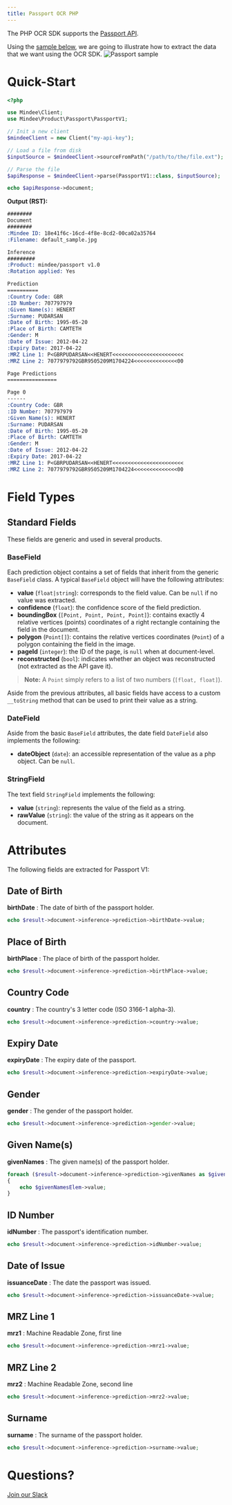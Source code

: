 ```yaml
---
title: Passport OCR PHP
---
```

The PHP OCR SDK supports the [Passport API](https://platform.mindee.com/mindee/passport).

Using the [sample below](https://github.com/mindee/client-lib-test-data/blob/main/products/passport/default_sample.jpg), we are going to illustrate how to extract the data that we want using the OCR SDK.
![Passport sample](https://github.com/mindee/client-lib-test-data/blob/main/products/passport/default_sample.jpg?raw=true)

# Quick-Start
```php
<?php

use Mindee\Client;
use Mindee\Product\Passport\PassportV1;

// Init a new client
$mindeeClient = new Client("my-api-key");

// Load a file from disk
$inputSource = $mindeeClient->sourceFromPath("/path/to/the/file.ext");

// Parse the file
$apiResponse = $mindeeClient->parse(PassportV1::class, $inputSource);

echo $apiResponse->document;
```

**Output (RST):**
```rst
########
Document
########
:Mindee ID: 18e41f6c-16cd-4f8e-8cd2-00ca02a35764
:Filename: default_sample.jpg

Inference
#########
:Product: mindee/passport v1.0
:Rotation applied: Yes

Prediction
==========
:Country Code: GBR
:ID Number: 707797979
:Given Name(s): HENERT
:Surname: PUDARSAN
:Date of Birth: 1995-05-20
:Place of Birth: CAMTETH
:Gender: M
:Date of Issue: 2012-04-22
:Expiry Date: 2017-04-22
:MRZ Line 1: P<GBRPUDARSAN<<HENERT<<<<<<<<<<<<<<<<<<<<<<<
:MRZ Line 2: 7077979792GBR9505209M1704224<<<<<<<<<<<<<<00

Page Predictions
================

Page 0
------
:Country Code: GBR
:ID Number: 707797979
:Given Name(s): HENERT
:Surname: PUDARSAN
:Date of Birth: 1995-05-20
:Place of Birth: CAMTETH
:Gender: M
:Date of Issue: 2012-04-22
:Expiry Date: 2017-04-22
:MRZ Line 1: P<GBRPUDARSAN<<HENERT<<<<<<<<<<<<<<<<<<<<<<<
:MRZ Line 2: 7077979792GBR9505209M1704224<<<<<<<<<<<<<<00
```

# Field Types
## Standard Fields
These fields are generic and used in several products.

### BaseField
Each prediction object contains a set of fields that inherit from the generic `BaseField` class.
A typical `BaseField` object will have the following attributes:

* **value** (`float|string`): corresponds to the field value. Can be `null` if no value was extracted.
* **confidence** (`float`): the confidence score of the field prediction.
* **boundingBox** (`[Point, Point, Point, Point]`): contains exactly 4 relative vertices (points) coordinates of a right rectangle containing the field in the document.
* **polygon** (`Point[]`): contains the relative vertices coordinates (`Point`) of a polygon containing the field in the image.
* **pageId** (`integer`): the ID of the page, is `null` when at document-level.
* **reconstructed** (`bool`): indicates whether an object was reconstructed (not extracted as the API gave it).

> **Note:** A `Point` simply refers to a list of two numbers (`[float, float]`).


Aside from the previous attributes, all basic fields have access to a custom `__toString` method that can be used to print their value as a string.

### DateField
Aside from the basic `BaseField` attributes, the date field `DateField` also implements the following: 

* **dateObject** (`date`): an accessible representation of the value as a php object. Can be `null`.

### StringField
The text field `StringField` implements the following:
* **value** (`string`): represents the value of the field as a string.
* **rawValue** (`string`): the value of the string as it appears on the document.

# Attributes
The following fields are extracted for Passport V1:

## Date of Birth
**birthDate** : The date of birth of the passport holder.

```php
echo $result->document->inference->prediction->birthDate->value;
```

## Place of Birth
**birthPlace** : The place of birth of the passport holder.

```php
echo $result->document->inference->prediction->birthPlace->value;
```

## Country Code
**country** : The country's 3 letter code (ISO 3166-1 alpha-3).

```php
echo $result->document->inference->prediction->country->value;
```

## Expiry Date
**expiryDate** : The expiry date of the passport.

```php
echo $result->document->inference->prediction->expiryDate->value;
```

## Gender
**gender** : The gender of the passport holder.

```php
echo $result->document->inference->prediction->gender->value;
```

## Given Name(s)
**givenNames** : The given name(s) of the passport holder.

```php
foreach ($result->document->inference->prediction->givenNames as $givenNamesElem)
{
    echo $givenNamesElem->value;
}
```

## ID Number
**idNumber** : The passport's identification number.

```php
echo $result->document->inference->prediction->idNumber->value;
```

## Date of Issue
**issuanceDate** : The date the passport was issued.

```php
echo $result->document->inference->prediction->issuanceDate->value;
```

## MRZ Line 1
**mrz1** : Machine Readable Zone, first line

```php
echo $result->document->inference->prediction->mrz1->value;
```

## MRZ Line 2
**mrz2** : Machine Readable Zone, second line

```php
echo $result->document->inference->prediction->mrz2->value;
```

## Surname
**surname** : The surname of the passport holder.

```php
echo $result->document->inference->prediction->surname->value;
```

# Questions?
[Join our Slack](https://join.slack.com/t/mindee-community/shared_invite/zt-2d0ds7dtz-DPAF81ZqTy20chsYpQBW5g)
